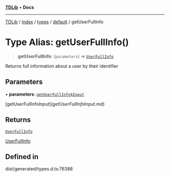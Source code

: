 [**TDLib**](../../../../../../README.md) • **Docs**

***

[TDLib](../../../../../../modules.md) / [index](../../../../../README.md) / [types](../../../README.md) / [default](../README.md) / getUserFullInfo

# Type Alias: getUserFullInfo()

> **getUserFullInfo**: (`parameters`) => [`UserFullInfo`](UserFullInfo-1.md)

Returns full information about a user by their identifier

## Parameters

• **parameters**: [`getUserFullInfo$Input`](getUserFullInfo$Input.md)

[getUserFullInfo$Input](getUserFullInfo$Input.md)

## Returns

[`UserFullInfo`](UserFullInfo-1.md)

[UserFullInfo](UserFullInfo-1.md)

## Defined in

dist/generated/types.d.ts:76388
